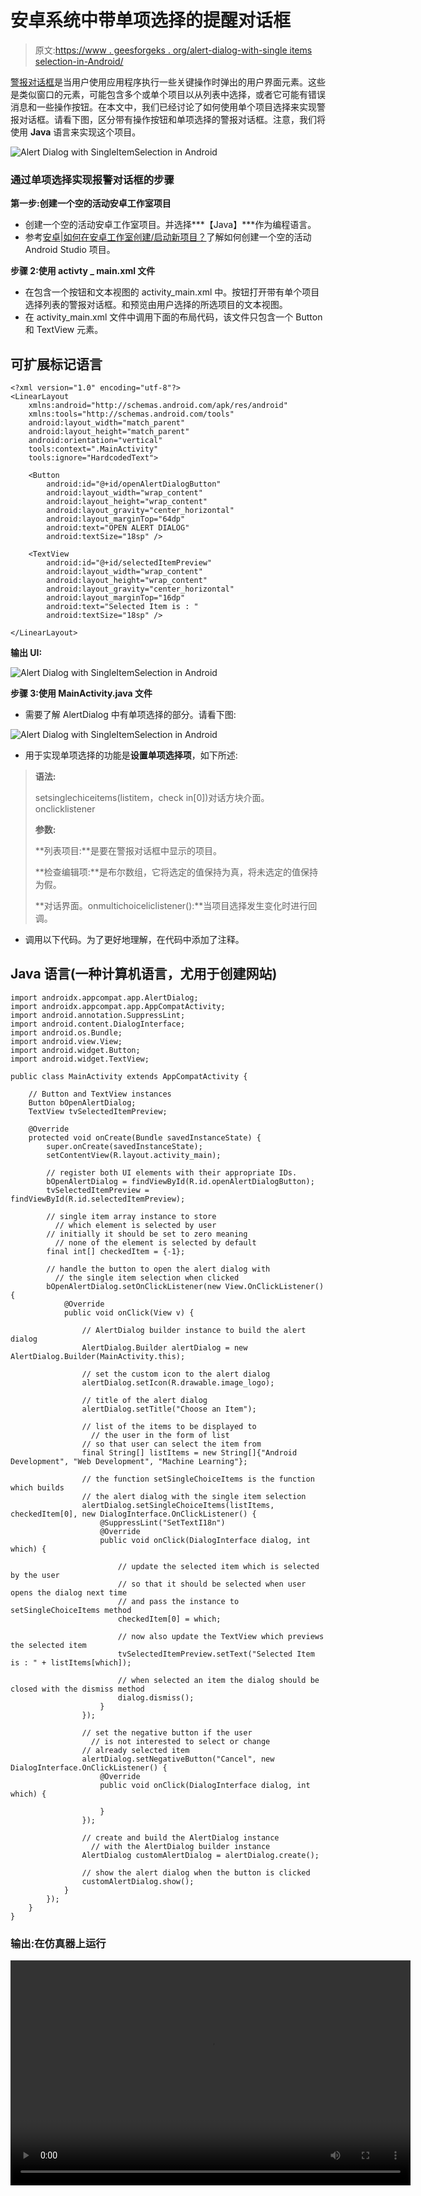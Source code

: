# 安卓系统中带单项选择的提醒对话框

> 原文:[https://www . geesforgeks . org/alert-dialog-with-single items selection-in-Android/](https://www.geeksforgeeks.org/alert-dialog-with-singleitemselection-in-android/)

[警报对话框](https://www.geeksforgeeks.org/android-alert-dialog-box-and-how-to-create-it/)是当用户使用应用程序执行一些关键操作时弹出的用户界面元素。这些是类似窗口的元素，可能包含多个或单个项目以从列表中选择，或者它可能有错误消息和一些操作按钮。在本文中，我们已经讨论了如何使用单个项目选择来实现警报对话框。请看下图，区分带有操作按钮和单项选择的警报对话框。注意，我们将使用 **Java** 语言来实现这个项目。

![Alert Dialog with SingleItemSelection in Android](img/50a3ec80be547ffe3d96eda7aa20f0aa.png)

### **通过单项选择实现报警对话框的步骤**

**第一步:创建一个空的活动安卓工作室项目**

*   创建一个空的活动安卓工作室项目。并选择***【Java】***作为编程语言。
*   参考[安卓|如何在安卓工作室创建/启动新项目？](https://www.geeksforgeeks.org/android-how-to-create-start-a-new-project-in-android-studio/)了解如何创建一个空的活动 Android Studio 项目。

**步骤 2:使用 activty _ main.xml 文件**

*   在包含一个按钮和文本视图的 activity_main.xml 中。按钮打开带有单个项目选择列表的警报对话框。和预览由用户选择的所选项目的文本视图。
*   在 activity_main.xml 文件中调用下面的布局代码，该文件只包含一个 Button 和 TextView 元素。

## 可扩展标记语言

```
<?xml version="1.0" encoding="utf-8"?>
<LinearLayout 
    xmlns:android="http://schemas.android.com/apk/res/android"
    xmlns:tools="http://schemas.android.com/tools"
    android:layout_width="match_parent"
    android:layout_height="match_parent"
    android:orientation="vertical"
    tools:context=".MainActivity"
    tools:ignore="HardcodedText">

    <Button
        android:id="@+id/openAlertDialogButton"
        android:layout_width="wrap_content"
        android:layout_height="wrap_content"
        android:layout_gravity="center_horizontal"
        android:layout_marginTop="64dp"
        android:text="OPEN ALERT DIALOG"
        android:textSize="18sp" />

    <TextView
        android:id="@+id/selectedItemPreview"
        android:layout_width="wrap_content"
        android:layout_height="wrap_content"
        android:layout_gravity="center_horizontal"
        android:layout_marginTop="16dp"
        android:text="Selected Item is : "
        android:textSize="18sp" />

</LinearLayout>
```

**输出 UI:**

![Alert Dialog with SingleItemSelection in Android](img/77da068493e8a21bcb7772e66abffd9d.png)

**步骤 3:使用 MainActivity.java 文件**

*   需要了解 AlertDialog 中有单项选择的部分。请看下图:

![Alert Dialog with SingleItemSelection in Android](img/b258b03817cda0ef0d6ccd631a075dd5.png)

*   用于实现单项选择的功能是**设置单项选择项**，如下所述:

> **语法:**
> 
> setsinglechiceitems(listitem，check in[0])对话方块介面。onclicklistener
> 
> **参数:**
> 
> **列表项目:**是要在警报对话框中显示的项目。
> 
> **检查编辑项:**是布尔数组，它将选定的值保持为真，将未选定的值保持为假。
> 
> **对话界面。onmultichoiceliclistener():**当项目选择发生变化时进行回调。

*   调用以下代码。为了更好地理解，在代码中添加了注释。

## Java 语言(一种计算机语言，尤用于创建网站)

```
import androidx.appcompat.app.AlertDialog;
import androidx.appcompat.app.AppCompatActivity;
import android.annotation.SuppressLint;
import android.content.DialogInterface;
import android.os.Bundle;
import android.view.View;
import android.widget.Button;
import android.widget.TextView;

public class MainActivity extends AppCompatActivity {

    // Button and TextView instances
    Button bOpenAlertDialog;
    TextView tvSelectedItemPreview;

    @Override
    protected void onCreate(Bundle savedInstanceState) {
        super.onCreate(savedInstanceState);
        setContentView(R.layout.activity_main);

        // register both UI elements with their appropriate IDs.
        bOpenAlertDialog = findViewById(R.id.openAlertDialogButton);
        tvSelectedItemPreview = findViewById(R.id.selectedItemPreview);

        // single item array instance to store 
          // which element is selected by user
        // initially it should be set to zero meaning 
          // none of the element is selected by default
        final int[] checkedItem = {-1};

        // handle the button to open the alert dialog with
          // the single item selection when clicked
        bOpenAlertDialog.setOnClickListener(new View.OnClickListener() {
            @Override
            public void onClick(View v) {

                // AlertDialog builder instance to build the alert dialog
                AlertDialog.Builder alertDialog = new AlertDialog.Builder(MainActivity.this);

                // set the custom icon to the alert dialog
                alertDialog.setIcon(R.drawable.image_logo);

                // title of the alert dialog
                alertDialog.setTitle("Choose an Item");

                // list of the items to be displayed to 
                  // the user in the form of list
                // so that user can select the item from
                final String[] listItems = new String[]{"Android Development", "Web Development", "Machine Learning"};

                // the function setSingleChoiceItems is the function which builds
                // the alert dialog with the single item selection
                alertDialog.setSingleChoiceItems(listItems, checkedItem[0], new DialogInterface.OnClickListener() {
                    @SuppressLint("SetTextI18n")
                    @Override
                    public void onClick(DialogInterface dialog, int which) {

                        // update the selected item which is selected by the user
                        // so that it should be selected when user opens the dialog next time
                        // and pass the instance to setSingleChoiceItems method
                        checkedItem[0] = which;

                        // now also update the TextView which previews the selected item
                        tvSelectedItemPreview.setText("Selected Item is : " + listItems[which]);

                        // when selected an item the dialog should be closed with the dismiss method
                        dialog.dismiss();
                    }
                });

                // set the negative button if the user 
                  // is not interested to select or change
                // already selected item
                alertDialog.setNegativeButton("Cancel", new DialogInterface.OnClickListener() {
                    @Override
                    public void onClick(DialogInterface dialog, int which) {

                    }
                });

                // create and build the AlertDialog instance 
                  // with the AlertDialog builder instance
                AlertDialog customAlertDialog = alertDialog.create();

                // show the alert dialog when the button is clicked
                customAlertDialog.show();
            }
        });
    }
}
```

### **输出:在仿真器上运行**

<video class="wp-video-shortcode" id="video-525594-1" width="640" height="360" preload="metadata" controls=""><source type="video/mp4" src="https://media.geeksforgeeks.org/wp-content/uploads/20201129223048/Untitled-Project1.mp4?_=1">[https://media.geeksforgeeks.org/wp-content/uploads/20201129223048/Untitled-Project1.mp4](https://media.geeksforgeeks.org/wp-content/uploads/20201129223048/Untitled-Project1.mp4)</video>